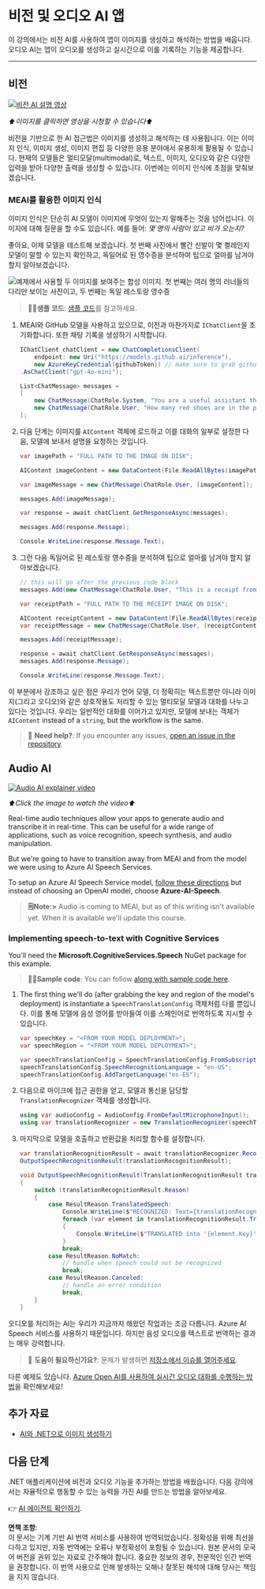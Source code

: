 # 비전 및 오디오 AI 앱

이 강의에서는 비전 AI를 사용하여 앱이 이미지를 생성하고 해석하는 방법을 배웁니다. 오디오 AI는 앱이 오디오를 생성하고 실시간으로 이를 기록하는 기능을 제공합니다.

---

## 비전

[![비전 AI 설명 영상](https://img.youtube.com/vi/QXbASt1KXuw/0.jpg)](https://youtu.be/QXbASt1KXuw?feature=shared)

_⬆️이미지를 클릭하면 영상을 시청할 수 있습니다⬆️_

비전을 기반으로 한 AI 접근법은 이미지를 생성하고 해석하는 데 사용됩니다. 이는 이미지 인식, 이미지 생성, 이미지 편집 등 다양한 응용 분야에서 유용하게 활용될 수 있습니다. 현재의 모델들은 멀티모달(multimodal)로, 텍스트, 이미지, 오디오와 같은 다양한 입력을 받아 다양한 출력을 생성할 수 있습니다. 이번에는 이미지 인식에 초점을 맞춰보겠습니다.

### MEAI를 활용한 이미지 인식

이미지 인식은 단순히 AI 모델이 이미지에 무엇이 있는지 말해주는 것을 넘어섭니다. 이미지에 대해 질문을 할 수도 있습니다. 예를 들어: _몇 명의 사람이 있고 비가 오는지?_  

좋아요, 이제 모델을 테스트해 보겠습니다. 첫 번째 사진에서 빨간 신발이 몇 켤레인지 모델이 말할 수 있는지 확인하고, 독일어로 된 영수증을 분석하여 팁으로 얼마를 남겨야 할지 알아보겠습니다.

![예제에서 사용할 두 이미지를 보여주는 합성 이미지. 첫 번째는 여러 명의 러너들의 다리만 보이는 사진이고, 두 번째는 독일 레스토랑 영수증](../../../translated_images/example-visual-image.e2fc4ffa5f01b3d65bb9bd5d23eebf97513bf486b761209b28fea06b63a11f6c.ko.png)

> 🧑‍💻**샘플 코드**: [샘플 코드](../../../03-CoreGenerativeAITechniques/src/Vision-01MEAI-GitHubModels)를 참고하세요.

1. MEAI와 GitHub 모델을 사용하고 있으므로, 이전과 마찬가지로 `IChatClient`을 초기화합니다. 또한 채팅 기록을 생성하기 시작합니다.

    ```csharp
    IChatClient chatClient = new ChatCompletionsClient(
        endpoint: new Uri("https://models.github.ai/inference"),
        new AzureKeyCredential(githubToken)) // make sure to grab githubToken from the secrets or environment
    .AsChatClient("gpt-4o-mini");

    List<ChatMessage> messages = 
    [
        new ChatMessage(ChatRole.System, "You are a useful assistant that describes images using a direct style."),
        new ChatMessage(ChatRole.User, "How many red shoes are in the photo?") // we'll start with the running photo
    ];
    ```

1. 다음 단계는 이미지를 `AIContent` 객체에 로드하고 이를 대화의 일부로 설정한 다음, 모델에 보내서 설명을 요청하는 것입니다.

    ```csharp
    var imagePath = "FULL PATH TO THE IMAGE ON DISK";

    AIContent imageContent = new DataContent(File.ReadAllBytes(imagePath), "image/jpeg"); // the important part here is that we're loading it in bytes. The image could come from anywhere.

    var imageMessage = new ChatMessage(ChatRole.User, [imageContent]);

    messages.Add(imageMessage);

    var response = await chatClient.GetResponseAsync(messages);

    messages.Add(response.Message);

    Console.WriteLine(response.Message.Text);
    ```

1. 그런 다음 독일어로 된 레스토랑 영수증을 분석하여 팁으로 얼마를 남겨야 할지 알아보겠습니다.

    ```csharp
    // this will go after the previous code block
    messages.Add(new ChatMessage(ChatRole.User, "This is a receipt from a lunch. I had the sausage. How much of a tip should I leave?"));

    var receiptPath = "FULL PATH TO THE RECEIPT IMAGE ON DISK";

    AIContent receiptContent = new DataContent(File.ReadAllBytes(receiptPath), "image/jpeg");
    var receiptMessage = new ChatMessage(ChatRole.User, [receiptContent]);

    messages.Add(receiptMessage);

    response = await chatClient.GetResponseAsync(messages);
    messages.Add(response.Message);

    Console.WriteLine(response.Message.Text);
    ```

이 부분에서 강조하고 싶은 점은 우리가 언어 모델, 더 정확히는 텍스트뿐만 아니라 이미지(그리고 오디오)와 같은 상호작용도 처리할 수 있는 멀티모달 모델과 대화를 나누고 있다는 것입니다. 우리는 일반적인 대화를 이어가고 있지만, 모델에 보내는 객체가 `AIContent` instead of a `string`, but the workflow is the same.

> 🙋 **Need help?**: If you encounter any issues, [open an issue in the repository](https://github.com/microsoft/Generative-AI-for-beginners-dotnet/issues/new).

## Audio AI

[![Audio AI explainer video](https://img.youtube.com/vi/fuquPXRNqCo/0.jpg)](https://youtu.be/fuquPXRNqCo?feature=shared)

_⬆️Click the image to watch the video⬆️_

Real-time audio techniques allow your apps to generate audio and transcribe it in real-time. This can be useful for a wide range of applications, such as voice recognition, speech synthesis, and audio manipulation.

But we're going to have to transition away from MEAI and from the model we were using to Azure AI Speech Services.

To setup an Azure AI Speech Service model, [follow these directions](../02-SetupDevEnvironment/getting-started-azure-openai.md) but instead of choosing an OpenAI model, choose **Azure-AI-Speech**.

> **🗒️Note:>** Audio is coming to MEAI, but as of this writing isn't available yet. When it is available we'll update this course.

### Implementing speech-to-text with Cognitive Services

You'll need the **Microsoft.CognitiveServices.Speech** NuGet package for this example.

> 🧑‍💻**Sample code**: You can follow [along with sample code here](../../../03-CoreGenerativeAITechniques/src/Audio-01-SpeechMic).

1. The first thing we'll do (after grabbing the key and region of the model's deployment) is instantiate a `SpeechTranslationConfig` 객체처럼 다를 뿐입니다. 이를 통해 모델에 음성 영어를 받아들여 이를 스페인어로 번역하도록 지시할 수 있습니다.

    ```csharp
    var speechKey = "<FROM YOUR MODEL DEPLOYMENT>";
    var speechRegion = "<FROM YOUR MODEL DEPLOYMENT>";

    var speechTranslationConfig = SpeechTranslationConfig.FromSubscription(speechKey, speechRegion);
    speechTranslationConfig.SpeechRecognitionLanguage = "en-US";
    speechTranslationConfig.AddTargetLanguage("es-ES");
    ```

1. 다음으로 마이크에 접근 권한을 얻고, 모델과 통신을 담당할 `TranslationRecognizer` 객체를 생성합니다.

    ```csharp
    using var audioConfig = AudioConfig.FromDefaultMicrophoneInput();
    using var translationRecognizer = new TranslationRecognizer(speechTranslationConfig, audioConfig);
    ```

1. 마지막으로 모델을 호출하고 반환값을 처리할 함수를 설정합니다.
   
    ```csharp
    var translationRecognitionResult = await translationRecognizer.RecognizeOnceAsync();
    OutputSpeechRecognitionResult(translationRecognitionResult);

    void OutputSpeechRecognitionResult(TranslationRecognitionResult translationRecognitionResult)
    {
        switch (translationRecognitionResult.Reason)
        {
            case ResultReason.TranslatedSpeech:
                Console.WriteLine($"RECOGNIZED: Text={translationRecognitionResult.Text}");
                foreach (var element in translationRecognitionResult.Translations)
                {
                    Console.WriteLine($"TRANSLATED into '{element.Key}': {element.Value}");
                }
                break;
            case ResultReason.NoMatch:
                // handle when speech could not be recognized
                break;
            case ResultReason.Canceled:
                // handle an error condition
                break;
        }
    }
    ```

오디오를 처리하는 AI는 우리가 지금까지 해왔던 작업과는 조금 다릅니다. Azure AI Speech 서비스를 사용하기 때문입니다. 하지만 음성 오디오를 텍스트로 번역하는 결과는 매우 강력합니다.

> 🙋 **도움이 필요하신가요?**: 문제가 발생하면 [저장소에서 이슈를 열어주세요](https://github.com/microsoft/Generative-AI-for-beginners-dotnet/issues/new).

다른 예제도 있습니다. [Azure Open AI를 사용하여 실시간 오디오 대화를 수행하는 방법](../../../03-CoreGenerativeAITechniques/src/Audio-02-RealTimeAudio)을 확인해보세요!

## 추가 자료

- [AI와 .NET으로 이미지 생성하기](https://learn.microsoft.com/dotnet/ai/quickstarts/quickstart-openai-generate-images?tabs=azd&pivots=openai)

## 다음 단계

.NET 애플리케이션에 비전과 오디오 기능을 추가하는 방법을 배웠습니다. 다음 강의에서는 자율적으로 행동할 수 있는 능력을 가진 AI를 만드는 방법을 알아보세요.

👉 [AI 에이전트 확인하기](./04-agents.md).

**면책 조항**:  
이 문서는 기계 기반 AI 번역 서비스를 사용하여 번역되었습니다. 정확성을 위해 최선을 다하고 있지만, 자동 번역에는 오류나 부정확성이 포함될 수 있습니다. 원본 문서의 모국어 버전을 권위 있는 자료로 간주해야 합니다. 중요한 정보의 경우, 전문적인 인간 번역을 권장합니다. 이 번역 사용으로 인해 발생하는 오해나 잘못된 해석에 대해 당사는 책임을 지지 않습니다.